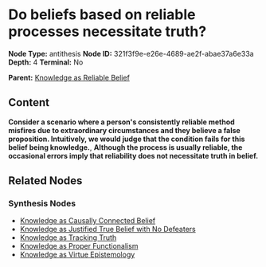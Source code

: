 # Do beliefs based on reliable processes necessitate truth?

**Node Type:** antithesis
**Node ID:** 321f3f9e-e26e-4689-ae2f-abae37a6e33a
**Depth:** 4
**Terminal:** No

**Parent:** [Knowledge as Reliable Belief](knowledge-as-reliable-belief-synthesis-6bb1f4f4-efa6-4ffe-a0f7-a4c9c80938da.md)

## Content

**Consider a scenario where a person's consistently reliable method misfires due to extraordinary circumstances and they believe a false proposition. Intuitively, we would judge that the condition fails for this belief being knowledge.**, **Although the process is usually reliable, the occasional errors imply that reliability does not necessitate truth in belief.**

## Related Nodes

### Synthesis Nodes

- [Knowledge as Causally Connected Belief](knowledge-as-causally-connected-belief-synthesis-7f23e54e-20a7-45ba-b286-b622390611ff.md)
- [Knowledge as Justified True Belief with No Defeaters](knowledge-as-justified-true-belief-with-no-defeaters-synthesis-f26cc341-ebb4-47f5-bf16-f197716d9f8e.md)
- [Knowledge as Tracking Truth](knowledge-as-tracking-truth-synthesis-3d3222c0-5e95-4723-adfe-a7ef383db638.md)
- [Knowledge as Proper Functionalism](knowledge-as-proper-functionalism-synthesis-b9c138df-595d-4e06-a56c-08c493be1b24.md)
- [Knowledge as Virtue Epistemology](knowledge-as-virtue-epistemology-synthesis-2a0f5379-13a9-4666-901c-184fd0e4a743.md)
